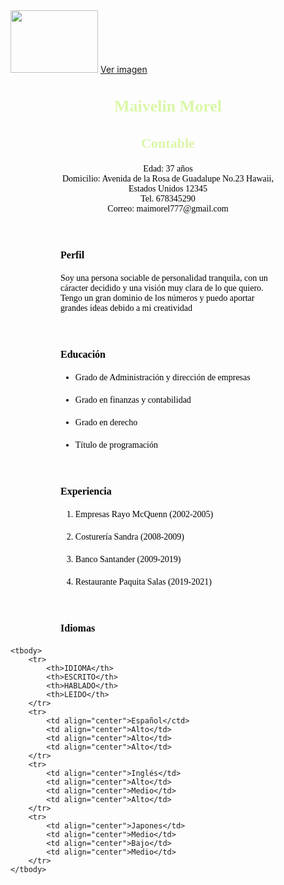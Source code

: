 <!DOCTYPE HTML>
<html>
    <head>
    <title>Currículum vitae</title>
    <meta charset="utf-8">
    <style type="text/css">
        h1 {color:#DAF7A6; font-family:century gothic; font-size: 26px; font-weight:bold;}
        h2 {color:#DAF7A6; font-family:century gothic; font-size: 22px;}
        h3 {color:black; font-family:century gothic; font-size: 16px; font-weight:bold;margin: 20px 80px;}
        p {color:black; font-family:century gothic; font-size: 14px;margin: 20px 80px;}
        li {color:black; font-family:century gothic; font-size: 14px;margin: 20px 80px;}
        table {color:black; font-family:century gothic; font-size: 14px;margin: 20px 80px; margin-bottom:auto;}
    </style>
    </head>
<body>
<img src="https://drive.google.com/file/d/1ujQeUND50rR_KonC_czQ16xFOg4ByMdl/view?usp=sharing" width="140" height="100">
<a href="https://drive.google.com/file/d/1ujQeUND50rR_KonC_czQ16xFOg4ByMdl/view?usp=sharing">Ver imagen</a>
<h1 align="center">Maivelin Morel</h1>
<h2 align="center">Contable</h2>
<p align="center">Edad: 37 años <br> Domicilio: Avenida de la Rosa de Guadalupe No.23 Hawaii, Estados Unidos 12345 <br> Tel. 678345290 <br> Correo: maimorel777@gmail.com</p>
&nbsp;
<h3>Perfil</h3>
<p>Soy una persona sociable de personalidad tranquila, con un cáracter decidido y una visión muy clara de lo que quiero. Tengo un gran dominio de los números y puedo aportar grandes ideas debido a mi creatividad</p>
&nbsp;
<h3>Educación</h3>
<ul>
    <li>Grado de Administración y dirección de empresas</li>
    <li>Grado en finanzas y contabilidad</li>
    <li>Grado en derecho</li>
    <li>Título de programación</li>
</ul>
&nbsp;
<h3>Experiencia</h3>
<ol>
    <li>Empresas Rayo McQuenn (2002-2005)</li>
    <li>Costurería Sandra (2008-2009)</li>
    <li>Banco Santander (2009-2019)</li>
    <li>Restaurante Paquita Salas (2019-2021)</li>
</ol>
&nbsp;
<h3>Idiomas</h3>
<table>

    <tbody>
        <tr>
            <th>IDIOMA</th>
            <th>ESCRITO</th>
            <th>HABLADO</th>
            <th>LEIDO</th>
        </tr>
        <tr>
            <td align="center">Español</ctd>
            <td align="center">Alto</td>
            <td align="center">Alto</td>
            <td align="center">Alto</td>
        </tr>
        <tr>
            <td align="center">Inglés</td>
            <td align="center">Alto</td>
            <td align="center">Medio</td>
            <td align="center">Alto</td>
        </tr>
        <tr>
            <td align="center">Japones</td>
            <td align="center">Medio</td>
            <td align="center">Bajo</td>
            <td align="center">Medio</td>
        </tr>
    </tbody>
</table>
</body>
</html>
